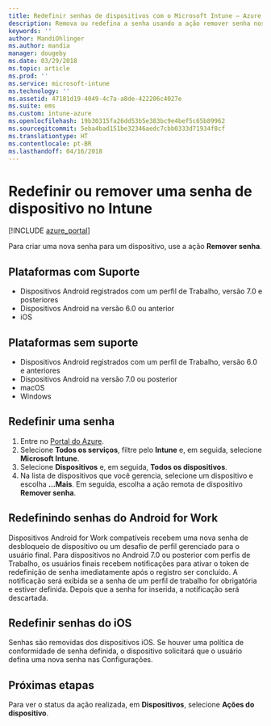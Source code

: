 ```yaml
---
title: Redefinir senhas de dispositivos com o Microsoft Intune – Azure | Microsoft Docs
description: Remova ou redefina a senha usando a ação remover senha nos dispositivos que você gerencia ou monitora com o Intune.
keywords: ''
author: MandiOhlinger
ms.author: mandia
manager: dougeby
ms.date: 03/29/2018
ms.topic: article
ms.prod: ''
ms.service: microsoft-intune
ms.technology: ''
ms.assetid: 47181d19-4049-4c7a-a8de-422206c4027e
ms.suite: ems
ms.custom: intune-azure
ms.openlocfilehash: 19b30315fa26dd53b5e383bc9e4bef5c65b89962
ms.sourcegitcommit: 5eba4bad151be32346aedc7cbb0333d71934f8cf
ms.translationtype: HT
ms.contentlocale: pt-BR
ms.lasthandoff: 04/16/2018
---
```

# <a name="reset-or-remove-a-device-passcode-in-intune"></a>Redefinir ou remover uma senha de dispositivo no Intune

[!INCLUDE [azure_portal](./includes/azure_portal.md)]

Para criar uma nova senha para um dispositivo, use a ação **Remover senha**.

## <a name="supported-platforms"></a>Plataformas com Suporte

- Dispositivos Android registrados com um perfil de Trabalho, versão 7.0 e posteriores
- Dispositivos Android na versão 6.0 ou anterior
- iOS 
     
## <a name="unsupported-platforms"></a>Plataformas sem suporte

- Dispositivos Android registrados com um perfil de Trabalho, versão 6.0 e anteriores
- Dispositivos Android na versão 7.0 ou posterior
- macOS
- Windows

## <a name="reset-a-passcode"></a>Redefinir uma senha

1. Entre no [Portal do Azure](https://portal.azure.com).
2. Selecione **Todos os serviços**, filtre pelo **Intune** e, em seguida, selecione **Microsoft Intune**.
3. Selecione **Dispositivos** e, em seguida, **Todos os dispositivos**.
4. Na lista de dispositivos que você gerencia, selecione um dispositivo e escolha **...Mais**. Em seguida, escolha a ação remota de dispositivo **Remover senha**.

## <a name="resetting-android-for-work-passcodes"></a>Redefinindo senhas do Android for Work

Dispositivos Android for Work compatíveis recebem uma nova senha de desbloqueio de dispositivo ou um desafio de perfil gerenciado para o usuário final. Para dispositivos no Android 7.0 ou posterior com perfis de Trabalho, os usuários finais recebem notificações para ativar o token de redefinição de senha imediatamente após o registro ser concluído. A notificação será exibida se a senha de um perfil de trabalho for obrigatória e estiver definida. Depois que a senha for inserida, a notificação será descartada.

## <a name="resetting-ios-passcodes"></a>Redefinir senhas do iOS

Senhas são removidas dos dispositivos iOS. Se houver uma política de conformidade de senha definida, o dispositivo solicitará que o usuário defina uma nova senha nas Configurações. 

## <a name="next-steps"></a>Próximas etapas

Para ver o status da ação realizada, em **Dispositivos**, selecione **Ações do dispositivo**.
